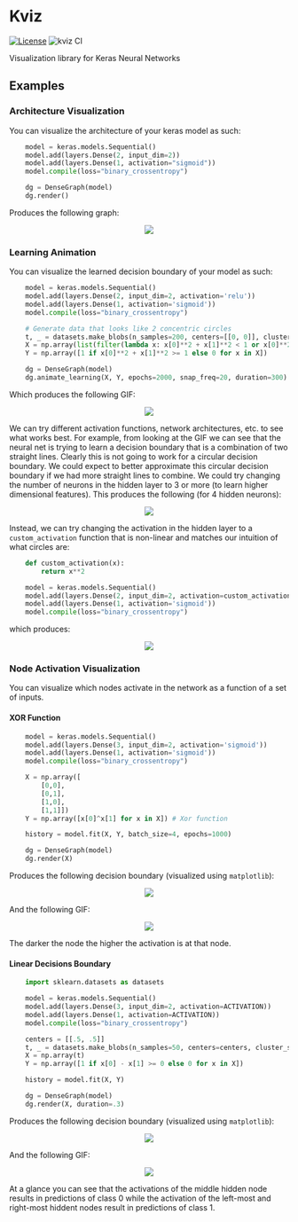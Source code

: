 # Kviz

[![License](http://img.shields.io/:license-apache-blue.svg)](http://www.apache.org/licenses/LICENSE-2.0.html)
![kviz CI](https://github.com/gallettilance/kviz/workflows/kviz%20CI/badge.svg)

Visualization library for Keras Neural Networks

## Examples

### Architecture Visualization

You can visualize the architecture of your keras model as such:

```python
    model = keras.models.Sequential()
    model.add(layers.Dense(2, input_dim=2))
    model.add(layers.Dense(1, activation="sigmoid"))
    model.compile(loss="binary_crossentropy")

    dg = DenseGraph(model)
    dg.render()
```

Produces the following graph:

<p align="center">
    <img src="examples/base_model.png"/>
</p>

### Learning Animation

You can visualize the learned decision boundary of your model as such:

```python
    model = keras.models.Sequential()
    model.add(layers.Dense(2, input_dim=2, activation='relu'))
    model.add(layers.Dense(1, activation='sigmoid'))
    model.compile(loss="binary_crossentropy")

    # Generate data that looks like 2 concentric circles
    t, _ = datasets.make_blobs(n_samples=200, centers=[[0, 0]], cluster_std=1, random_state=1)
    X = np.array(list(filter(lambda x: x[0]**2 + x[1]**2 < 1 or x[0]**2 + x[1]**2 > 1.5, t)))
    Y = np.array([1 if x[0]**2 + x[1]**2 >= 1 else 0 for x in X])

    dg = DenseGraph(model)
    dg.animate_learning(X, Y, epochs=2000, snap_freq=20, duration=300)
```

Which produces the following GIF:

<p align="center">
    <img src="examples/circle_relu_model.gif"/>
</p>

We can try different activation functions, network architectures, etc. to see what works
best. For example, from looking at the GIF we can see that the neural net is trying to
learn a decision boundary that is a combination of two straight lines. Clearly this is
not going to work for a circular decision boundary. We could expect to better approximate
this circular decision boundary if we had more straight lines to combine. We could
try changing the number of neurons in the hidden layer to 3 or more (to learn higher
dimensional features). This produces the following (for 4 hidden neurons):

<p align="center">
    <img src="examples/circle_relu_4d_model.gif"/>
</p>

Instead, we can try changing the activation in the hidden layer to a `custom_activation`
function that is non-linear and matches our intuition of what circles are:

```python
    def custom_activation(x):
        return x**2

    model = keras.models.Sequential()
    model.add(layers.Dense(2, input_dim=2, activation=custom_activation))
    model.add(layers.Dense(1, activation='sigmoid'))
    model.compile(loss="binary_crossentropy")
```

which produces:

<p align="center">
    <img src="examples/circle_square_model.gif"/>
</p>


### Node Activation Visualization

You can visualize which nodes activate in the network as a function of a set of inputs.

#### XOR Function

```python
    model = keras.models.Sequential()
    model.add(layers.Dense(3, input_dim=2, activation='sigmoid'))
    model.add(layers.Dense(1, activation='sigmoid'))
    model.compile(loss="binary_crossentropy")

    X = np.array([
        [0,0],
        [0,1],
        [1,0],
        [1,1]])
    Y = np.array([x[0]^x[1] for x in X]) # Xor function

    history = model.fit(X, Y, batch_size=4, epochs=1000)

    dg = DenseGraph(model)
    dg.render(X)
```

Produces the following decision boundary (visualized using `matplotlib`):

<p align="center">
    <img src="examples/xor_model.png">
</p>

And the following GIF:

<p align="center">
    <img src="examples/xor_model.gif"/>
</p>

The darker the node the higher the activation is at that node.

#### Linear Decisions Boundary

```python
    import sklearn.datasets as datasets

    model = keras.models.Sequential()
    model.add(layers.Dense(3, input_dim=2, activation=ACTIVATION))
    model.add(layers.Dense(1, activation=ACTIVATION))
    model.compile(loss="binary_crossentropy")

    centers = [[.5, .5]]
    t, _ = datasets.make_blobs(n_samples=50, centers=centers, cluster_std=.1)
    X = np.array(t)
    Y = np.array([1 if x[0] - x[1] >= 0 else 0 for x in X])

    history = model.fit(X, Y)

    dg = DenseGraph(model)
    dg.render(X, duration=.3)
```

Produces the following decision boundary (visualized using `matplotlib`):

<p align="center">
    <img src="examples/line_model.png">
</p>

And the following GIF:

<p align="center">
    <img src="examples/line_model.gif"/>
</p>

At a glance you can see that the activations of the middle hidden node
results in predictions of class 0 while the activation of the left-most
and right-most hiddent nodes result in predictions of class 1.
